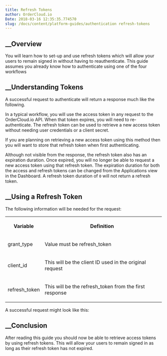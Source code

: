 ```yaml
---
title: Refresh Tokens
author: OrderCloud.io 
Date: 2018-03-16 12:35:35.774570
slug: /docs/content/platform-guides/authentication refresh-tokens
---
```



## __Overview

You will learn how to set-up and use refresh tokens which will allow your
users to remain signed in without having to reauthenticate. This guide assumes
you already know how to authenticate using one of the four workflows

## __Understanding Tokens

A successful request to authenticate will return a response much like the
following.

    
    
    
    
    
            

In a typical workflow, you will use the access token in any request to the
OrderCloud.io API. When that token expires, you will need to re-authenticate.
The refresh token can be used to retrieve a new access token without needing
user credentials or a client secret.

If you are planning on retrieving a new access token using this method then
you will want to store that refresh token when first authenticating.

Although not visible from the response, the refresh token also has an
expiration duration. Once expired, you will no longer be able to request a new
access token using that refresh token. The expiration duration for both the
access and refresh tokens can be changed from the Applications view in the
Dashboard. A refresh token duration of `0` will not return a refresh token.

## __Using a Refresh Token

The following information will be needed for the request:  
  
<table>  
<tr>  
<th>

Variable

</th>  
<th>

Definition

</th> </tr>  
<tr>  
<td>

grant_type

</td>  
<td>

Value must be refresh_token

</td> </tr>  
<tr>  
<td>

client_id

</td>  
<td>

This will be the client ID used in the original request

</td> </tr>  
<tr>  
<td>

refresh_token

</td>  
<td>

This will be the refresh_token from the first response

</td> </tr> </table>

A successful request might look like this:

    
    
            

## __Conclusion

After reading this guide you should now be able to retrieve access tokens by
using refresh tokens. This will allow your users to remain signed in as long
as their refresh token has not expired.

